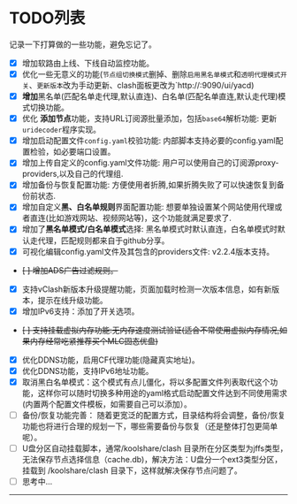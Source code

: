 # TODO列表

记录一下打算做的一些功能，避免忘记了。

- [x] 增加软路由上线、下线自动监控功能。
- [x] 优化一些无意义的功能(`节点组切换模式`删掉、删除`启用黑名单模式`和`透明代理模式开关`、`更新版本`改为手动更新、clash面板更改为`http://<lan-ip>:9090/ui/yacd)
- [x] **增加**黑名单(匹配名单走代理,默认直连)、白名单(匹配名单直连,默认走代理)模式切换功能。
- [x] 优化 **添加节点**功能，支持URL订阅源批量添加，包括`base64`解析功能: 更新`uridecoder`程序实现。
- [x] 增加启动配置文件`config.yaml`校验功能: 内部脚本支持必要的config.yaml配置检验，如必要端口设置。
- [x] 增加上传自定义的config.yaml文件功能: 用户可以使用自己的订阅源proxy-providers,以及自己的代理组.
- [x] 增加备份与恢复配置功能: 方便使用者折腾,如果折腾失败了可以快速恢复到备份前状态.
- [x] 增加自定义**黑、白名单规则**界面配置功能: 想要单独设置某个网站使用代理或者直连(比如游戏网站、视频网站等)，这个功能就满足要求了.
- [x] 增加了**黑名单模式/白名单模式**选择: 黑名单模式时默认直连，白名单模式时默认走代理，匹配规则都来自于github分享。
- [x] 可视化编辑config.yaml文件及其包含的providers文件: v2.2.4版本支持。
- ~~[ ] 增加ADS广告过滤规则。~~
- [x] 支持vClash新版本升级提醒功能，页面加载时检测一次版本信息，如有新版本，提示在线升级功能。
- [x] 增加IPv6支持：添加了开关选项。
- ~~[ ] 支持挂载虚拟内存功能:无内存速度测试验证(适合不常使用虚拟内存情况,如果内存经常吃紧推荐买个MLC固态优盘)~~
- [x] 优化DDNS功能，启用CF代理功能(隐藏真实地址)。
- [x] 优化DDNS功能，支持IPv6地址功能。
- [x] 取消黑白名单模式：这个模式有点儿僵化，将以多配置文件列表取代这个功能，这样你可以随时切换多种用途的yaml格式启动配置文件达到不同使用需求(内置两个配置文件模板，如需要自己可以添加）。
- [ ] 备份/恢复功能完善： 随着更宽泛的配置方式，目录结构将会调整，备份/恢复功能也将进行合理的规划一下，哪些需要备份与恢复（还是整体打包更简单呢）。
- [ ] U盘分区自动挂载脚本，通常/koolshare/clash 目录所在分区类型为jffs类型，无法保存节点选择信息（cache.db)，解决方法：U盘分一个ext3类型分区，挂载到 /koolshare/clash 目录下，这样就解决保存节点问题了。
- [ ] 思考中...

---
